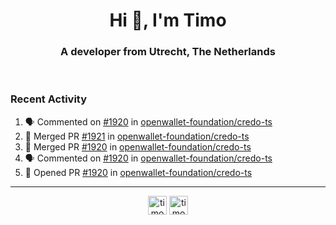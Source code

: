 <h1 align="center">Hi 👋, I'm Timo</h1>
<h3 align="center">A developer from Utrecht, The Netherlands</h3>
<br/>
<!-- https://github.com/rahuldkjain/github-profile-readme-generator --!>

<!--  <p align="left"><img src="https://github-readme-stats.vercel.app/api?username=timoglastra&show_icons=true&count_private=true&" alt="timoglastra" /></p> --!>

<!--
Github language stats
<p align="left"><img src="https://github-readme-stats.vercel.app/api/top-langs/?username=timoglastra&layout=compact" alt="timoglastra" /><p>
-->

<!-- Codestats language stats -->
<!-- <p align="left"><img src="https://codestats-readme.vercel.app/api/top-langs/?username=timoglastra&layout=compact&language_count=12" alt="timoglastra" /><p>    --!>
  
<h3>Recent Activity</h3>

<!--START_SECTION:activity-->
1. 🗣 Commented on [#1920](https://github.com/openwallet-foundation/credo-ts/pull/1920#issuecomment-2188429891) in [openwallet-foundation/credo-ts](https://github.com/openwallet-foundation/credo-ts)
2. 🎉 Merged PR [#1921](https://github.com/openwallet-foundation/credo-ts/pull/1921) in [openwallet-foundation/credo-ts](https://github.com/openwallet-foundation/credo-ts)
3. 🎉 Merged PR [#1920](https://github.com/openwallet-foundation/credo-ts/pull/1920) in [openwallet-foundation/credo-ts](https://github.com/openwallet-foundation/credo-ts)
4. 🗣 Commented on [#1920](https://github.com/openwallet-foundation/credo-ts/pull/1920#issuecomment-2188414742) in [openwallet-foundation/credo-ts](https://github.com/openwallet-foundation/credo-ts)
5. 💪 Opened PR [#1920](https://github.com/openwallet-foundation/credo-ts/pull/1920) in [openwallet-foundation/credo-ts](https://github.com/openwallet-foundation/credo-ts)
<!--END_SECTION:activity-->

---

<p align="center">
<a href="https://twitter.com/timoglastra" target="blank"><img align="center" src="https://cdn.jsdelivr.net/npm/simple-icons@3.0.1/icons/twitter.svg" alt="timoglastra" height="30" width="30" /></a>
<a href="https://linkedin.com/in/timoglastra" target="blank"><img align="center" src="https://cdn.jsdelivr.net/npm/simple-icons@3.0.1/icons/linkedin.svg" alt="timoglastra" height="30" width="30" /></a>
</p>



